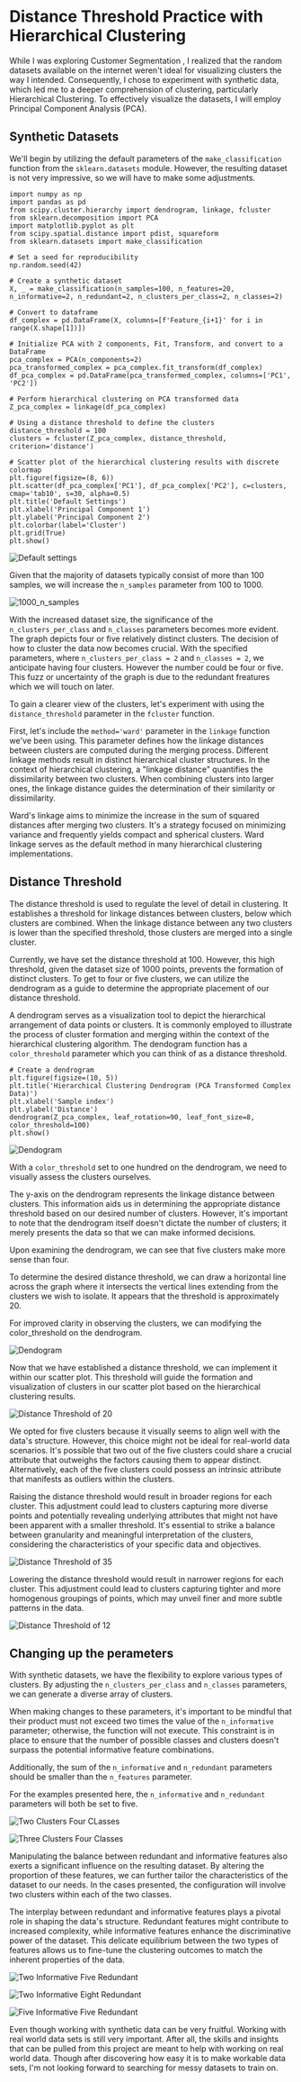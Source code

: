 # Distance Threshold Practice with Hierarchical Clustering 

While I was exploring Customer Segmentation , I realized that the random datasets available on the internet weren't ideal for visualizing clusters the way I intended. Consequently, I chose to experiment with synthetic data, which led me to a deeper comprehension of clustering, particularly Hierarchical Clustering. To effectively visualize the datasets, I will employ Principal Component Analysis (PCA).

## Synthetic Datasets
We'll begin by utilizing the default parameters of the `make_classification` function from the `sklearn.datasets` module. However, the resulting dataset is not very impressive, so we will have to make some adjustments.

```
import numpy as np
import pandas as pd
from scipy.cluster.hierarchy import dendrogram, linkage, fcluster
from sklearn.decomposition import PCA
import matplotlib.pyplot as plt
from scipy.spatial.distance import pdist, squareform
from sklearn.datasets import make_classification

# Set a seed for reproducibility
np.random.seed(42)

# Create a synthetic dataset
X, _ = make_classification(n_samples=100, n_features=20, n_informative=2, n_redundant=2, n_clusters_per_class=2, n_classes=2)

# Convert to dataframe
df_complex = pd.DataFrame(X, columns=[f'Feature_{i+1}' for i in range(X.shape[1])])

# Initialize PCA with 2 components, Fit, Transform, and convert to a DataFrame
pca_complex = PCA(n_components=2)
pca_transformed_complex = pca_complex.fit_transform(df_complex)
df_pca_complex = pd.DataFrame(pca_transformed_complex, columns=['PC1', 'PC2'])

# Perform hierarchical clustering on PCA transformed data
Z_pca_complex = linkage(df_pca_complex)

# Using a distance threshold to define the clusters
distance_threshold = 100
clusters = fcluster(Z_pca_complex, distance_threshold, criterion='distance')

# Scatter plot of the hierarchical clustering results with discrete colormap
plt.figure(figsize=(8, 6))
plt.scatter(df_pca_complex['PC1'], df_pca_complex['PC2'], c=clusters, cmap='tab10', s=30, alpha=0.5)
plt.title('Default Settings')
plt.xlabel('Principal Component 1')
plt.ylabel('Principal Component 2')
plt.colorbar(label='Cluster')
plt.grid(True)
plt.show()
```

![Default settings](https://github.com/Cgortows/Distance-Threshold-Practice-with-Hierarchical-Clustering-/blob/main/Images/default_make_classification_settings.png)

Given that the majority of datasets typically consist of more than 100 samples, we will increase the `n_samples` parameter from 100 to 1000.

![1000_n_samples](https://github.com/Cgortows/Distance-Threshold-Practice-with-Hierarchical-Clustering-/blob/main/Images/1000_samples.png)

With the increased dataset size, the significance of the `n_clusters_per_class` and `n_classes` parameters becomes more evident. The graph depicts four or five relatively distinct clusters. The decision of how to cluster the data now becomes crucial. With the specified parameters, where `n_clusters_per_class = 2` and `n_classes = 2`, we anticipate having four clusters. However the number could be four or five. This fuzz or uncertainty of the graph is due to the redundant freatures which we will touch on later.

To gain a clearer view of the clusters, let's experiment with using the `distance_threshold` parameter in the `fcluster` function.

First, let's include the `method='ward'` parameter in the `linkage` function we've been using. This parameter defines how the linkage distances between clusters are computed during the merging process. Different linkage methods result in distinct hierarchical cluster structures. In the context of hierarchical clustering, a "linkage distance" quantifies the dissimilarity between two clusters. When combining clusters into larger ones, the linkage distance guides the determination of their similarity or dissimilarity.

Ward's linkage aims to minimize the increase in the sum of squared distances after merging two clusters. It's a strategy focused on minimizing variance and frequently yields compact and spherical clusters. Ward linkage serves as the default method in many hierarchical clustering implementations.

## Distance Threshold

The distance threshold is used to regulate the level of detail in clustering. It establishes a threshold for linkage distances between clusters, below which clusters are combined. When the linkage distance between any two clusters is lower than the specified threshold, those clusters are merged into a single cluster.

Currently, we have set the distance threshold at 100. However, this high threshold, given the dataset size of 1000 points, prevents the formation of distinct clusters. To get to four or five clusters, we can utilize the dendrogram as a guide to determine the appropriate placement of our distance threshold.

A dendrogram serves as a visualization tool to depict the hierarchical arrangement of data points or clusters. It is commonly employed to illustrate the process of cluster formation and merging within the context of the hierarchical clustering algorithm. The dendogram function has a `color_threshold` parameter which you can think of as a distance threshold.

```
# Create a dendrogram
plt.figure(figsize=(10, 5))
plt.title('Hierarchical Clustering Dendrogram (PCA Transformed Complex Data)')
plt.xlabel('Sample index')
plt.ylabel('Distance')
dendrogram(Z_pca_complex, leaf_rotation=90, leaf_font_size=8, color_threshold=100)
plt.show()
```

![Dendogram](https://github.com/Cgortows/Distance-Threshold-Practice-with-Hierarchical-Clustering-/blob/main/Images/dendogram.png)

With a `color_threshold` set to one hundred on the dendrogram, we need to visually assess the clusters ourselves.

The y-axis on the dendrogram represents the linkage distance between clusters. This information aids us in determining the appropriate distance threshold based on our desired number of clusters. However, it's important to note that the dendrogram itself doesn't dictate the number of clusters; it merely presents the data so that we can make informed decisions.

Upon examining the dendrogram, we can see that five clusters make more sense than four.

To determine the desired distance threshold, we can draw a horizontal line across the graph where it intersects the vertical lines extending from the clusters we wish to isolate. It appears that the threshold is approximately 20.

For improved clarity in observing the clusters, we can modifying the color_threshold on the dendrogram.

![Dendogram](https://github.com/Cgortows/Distance-Threshold-Practice-with-Hierarchical-Clustering-/blob/main/Images/Dendogram_2.png)

Now that we have established a distance threshold, we can implement it within our scatter plot. This threshold will guide the formation and visualization of clusters in our scatter plot based on the hierarchical clustering results.

![Distance Threshold of 20](https://github.com/Cgortows/Distance-Threshold-Practice-with-Hierarchical-Clustering-/blob/main/Images/ds_20.png)

We opted for five clusters because it visually seems to align well with the data's structure. However, this choice might not be ideal for real-world data scenarios. It's possible that two out of the five clusters could share a crucial attribute that outweighs the factors causing them to appear distinct. Alternatively, each of the five clusters could possess an intrinsic attribute that manifests as outliers within the clusters.

Raising the distance threshold would result in broader regions for each cluster. This adjustment could lead to clusters capturing more diverse points and potentially revealing underlying attributes that might not have been apparent with a smaller threshold. It's essential to strike a balance between granularity and meaningful interpretation of the clusters, considering the characteristics of your specific data and objectives.

![Distance Threshold of 35](https://github.com/Cgortows/Distance-Threshold-Practice-with-Hierarchical-Clustering-/blob/main/Images/ds_35.png)

Lowering the distance threshold would result in narrower regions for each cluster. This adjustment could lead to clusters capturing tighter and more homogenous groupings of points, which may unveil finer and more subtle patterns in the data.

![Distance Threshold of 12](https://github.com/Cgortows/Distance-Threshold-Practice-with-Hierarchical-Clustering-/blob/main/Images/ds_12.png)

## Changing up the perameters

With synthetic datasets, we have the flexibility to explore various types of clusters. By adjusting the `n_clusters_per_class` and `n_classes` parameters, we can generate a diverse array of clusters.

When making changes to these parameters, it's important to be mindful that their product must not exceed two times the value of the `n_informative` parameter; otherwise, the function will not execute. This constraint is in place to ensure that the number of possible classes and clusters doesn't surpass the potential informative feature combinations.

Additionally, the sum of the `n_informative` and `n_redundant` parameters should be smaller than the `n_features` parameter.

For the examples presented here, the `n_informative` and `n_redundant` parameters will both be set to five.

![Two Clusters Four CLasses](https://github.com/Cgortows/Distance-Threshold-Practice-with-Hierarchical-Clustering-/blob/main/Images/2_clusters_per_4_classes.png)

![Three Clusters Four Classes](https://github.com/Cgortows/Distance-Threshold-Practice-with-Hierarchical-Clustering-/blob/main/Images/3_clusters_per_4_classes.png)

Manipulating the balance between redundant and informative features also exerts a significant influence on the resulting dataset. By altering the proportion of these features, we can further tailor the characteristics of the dataset to our needs. In the cases presented, the configuration will involve two clusters within each of the two classes.

The interplay between redundant and informative features plays a pivotal role in shaping the data's structure. Redundant features might contribute to increased complexity, while informative features enhance the discriminative power of the dataset. This delicate equilibrium between the two types of features allows us to fine-tune the clustering outcomes to match the inherent properties of the data.

![Two Informative Five Redundant](https://github.com/Cgortows/Distance-Threshold-Practice-with-Hierarchical-Clustering-/blob/main/Images/2_informative_5_redudnat.png)

![Two Informative Eight Redundant](https://github.com/Cgortows/Distance-Threshold-Practice-with-Hierarchical-Clustering-/blob/main/Images/2_informative_8_redundant.png)

![Five Informative Five Redundant](https://github.com/Cgortows/Distance-Threshold-Practice-with-Hierarchical-Clustering-/blob/main/Images/5_informative_5_redundant.png)

Even though working with synthetic data can be very fruitful. Working with real world data sets is still very important. After all, the skills and insights that can be pulled from this project are meant to help with working on real world data. Though after discovering how easy it is to make workable data sets, I'm not looking forward to searching for messy datasets to train on.

